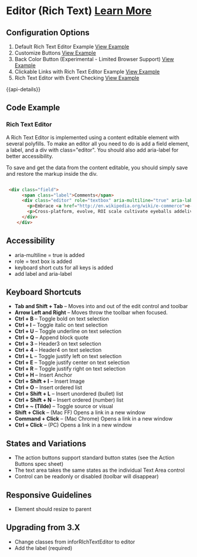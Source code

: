 
# Editor (Rich Text)  [Learn More](https://soho.infor.com/index.php?p=component/about-dialog)

## Configuration Options

1. Default Rich Text Editor Example [View Example]( ../components/editor/example-index)
2. Customize Buttons [View Example]( ../components/editor/example-customize-buttons)
3. Back Color Button (Experimental - Limited Browser Support) [View Example]( ../components/editor/example-with-backcolor)
4. Clickable Links with Rich Text Editor Example [View Example]( ../components/editor/example-clickable-links)
4. Rich Text Editor with Event Checking [View Example]( ../components/editor/example-with-events)

{{api-details}}

## Code Example

### Rich Text Editor

A Rich Text Editor is implemented using a content editable element with several polyfills. To make an editor all you need to do is add a field element, a label, and a div with class="editor". You should also add aria-label for better accessibility.

To save and get the data from the content editable, you should simply save and restore the markup inside the div.


```html

 <div class="field">
      <span class="label">Comments</span>
      <div class="editor" role="textbox" aria-multiline="true" aria-label="Comments - Type To Replace Existing Content">
        <p>Embrace <a href="http://en.wikipedia.org/wiki/e-commerce">e-commerce action-items</a>, reintermediate, ecologies paradigms wireless share life-hacks create innovative harness. Evolve solutions rich-clientAPIs synergies harness relationships virtual vertical facilitate end-to-end, wireless, evolve synergistic synergies.</p>
        <p>Cross-platform, evolve, ROI scale cultivate eyeballs addelivery, e-services content cross-platform leverage extensible viral incentivize integrateAJAX-enabled sticky evolve magnetic cultivate leverage; cutting-edge. Innovate, end-to-end podcasting, whiteboard streamline e-business social; compelling, "cross-media exploit infomediaries innovative integrate integrateAJAX-enabled." Killer interactive reinvent, cultivate widgets leverage morph.</p>
      </div>
    </div>

```

## Accessibility

-   aria-multiline = true is added
-   role = text box is added
-   keyboard short cuts for all keys is added
-   add label and aria-label

## Keyboard Shortcuts

-   **Tab and Shift + Tab** – Moves into and out of the edit control and toolbar
-   **Arrow Left and Right** – Moves throw the toolbar when focused.
-   **Ctrl + B** – Toggle bold on text selection
-   **Ctrl + I** – Toggle italic on text selection
-   **Ctrl + U** – Toggle underline on text selection
-   **Ctrl + Q** – Append block quote
-   **Ctrl + 3** – Header3 on text selection
-   **Ctrl + 4** – Header4 on text selection
-   **Ctrl + L** – Toggle justify left on text selection
-   **Ctrl + E** – Toggle justify center on text selection
-   **Ctrl + R** – Toggle justify right on text selection
-   **Ctrl + H** – Insert Anchor
-   **Ctrl + Shift + I** – Insert Image
-   **Ctrl + O** – Insert ordered list
-   **Ctrl + Shift + L** – Insert unordered (bullet) list
-   **Ctrl + Shift + N** – Insert ordered (number) list
-   **Ctrl + \~ (Tilde)** – Toggle source or visual
-   **Shift + Click** – (Mac FF) Opens a link in a new window
-   **Command + Click** – (Mac Chrome) Opens a link in a new window
-   **Ctrl + Click** – (PC) Opens a link in a new window


## States and Variations

-   The action buttons support standard button states (see the Action Buttons spec sheet)
-   The text area takes the same states as the individual Text Area control
-   Control can be readonly or disabled (toolbar will disappear)

## Responsive Guidelines

-   Element should resize to parent

## Upgrading from 3.X

-   Change classes from inforRIchTextEditor to editor
-   Add the label (required)

